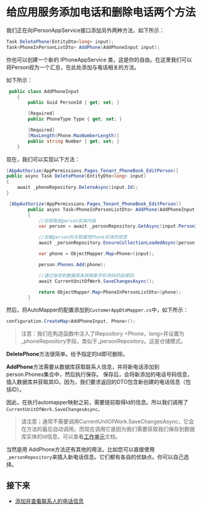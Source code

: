 # 给应用服务添加电话和删除电话两个方法


我们正在向IPersonAppService接口添加另外两种方法，如下所示：

 
```csharp
Task DeletePhone(EntityDto<long> input);
Task<PhoneInPersonListDto> AddPhone(AddPhoneInput input);
```

你也可以创建一个新的 IPhoneAppService 类，这是你的自由。在这里我们可以将Person视为一个汇总，在此处添加与电话相关的方法。

如下所示：
 
```csharp
 public class AddPhoneInput
    {
        public Guid PersonId { get; set; }

        [Required]
        public PhoneType Type { get; set; }

        [Required]
        [MaxLength(Phone.MaxNumberLength)]
        public string Number { get; set; }
    }
```

现在，我们可以实现以下方法：


```csharp
[AbpAuthorize(AppPermissions.Pages_Tenant_PhoneBook_EditPerson)]
public async Task DeletePhone(EntityDto<long> input)
{
    await _phoneRepository.DeleteAsync(input.Id);
}

 [AbpAuthorize(AppPermissions.Pages_Tenant_PhoneBook_EditPerson)]
        public async Task<PhoneInPersonListDto> AddPhone(AddPhoneInput input)
        {
            //仅获取到person实体内容
            var person = await _personRepository.GetAsync(input.PersonId);

            //加载person的关联属性Phone实体的信息
            await _personRepository.EnsureCollectionLoadedAsync(person, p => p.Phones);

            var phone = ObjectMapper.Map<Phone>(input);

            person.Phones.Add(phone);

            //通过保存到数据库来获取新手机号码的自增ID
            await CurrentUnitOfWork.SaveChangesAsync();

            return ObjectMapper.Map<PhoneInPersonListDto>(phone);
        }
```

然后，将AutoMapper的配置添加到`CustomerAppDtoMapper.cs`中，如下所示：

```csharp
configuration.CreateMap<AddPhoneInput, Phone>();
```


> 注意：我们在构造函数中注入了IRepository <Phone，long>并设置为_phoneRepository字段，类似于_personRepository。这是仓储模式。

**DeletePhone**方法很简单。给予指定的Id即可删除。


**AddPhone**方法需要从数据库获取联系人信息，并将新电话添加到person.Phones集合中，然后执行保存。 保存后，会将新添加的电话号码信息，插入数据库并获取其ID。因为，我们要求返回的DTO包含新创建的电话信息（包括ID）。

因此，在执行automapper映射之前，需要提前取得Id的信息。所以我们调用了`CurrentUnitOfWork.SaveChangesAsync。`

> 请注意；通常不需要调用CurrentUnitOfWork.SaveChangesAsync，它会在方法的最后自动调用。而现在调用它是因为我们需要获取我们保存到数据库实体的Id信息。可以查看[工作单元](https://www.52abp.com/Wiki/abp-cn/latest/3.5ABP%E9%A2%86%E5%9F%9F%E5%B1%82-%E5%B7%A5%E4%BD%9C%E5%8D%95%E5%85%83.md)文档。

当然是用 AddPhone方法还有其他的用法，比如您可以直接使用`_personRepository`来插入新电话信息。它们都有各自的优缺点。你可以自己选择。
 


 
## 接下来

- [添加并查看联系人的电话信息](19.Edit-Mode-Phone-Numbers.md)